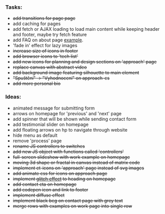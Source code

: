 ### Tasks:
- ~~add transitions for page page~~
- add caching for pages
- add fetch or AJAX loading to load main content while keeping header and footer, maybe try fetch feature
- add FAQ on about page [example](http://www.tvrdek.cz/).
- 'fade in' effect for lazy images
- ~~increase size of icons in footer~~
- ~~add browser icons to 'tech list'~~
- ~~add new icons for planning and design sections on 'approach' page~~
- ~~replace canvas with abstract video~~
- ~~add background image featuring silhouette to main element~~
- ~~"Spuštění" -> "Vyhodnocení" on approach-cs~~
- ~~add more personal bio~~

### Ideas:
- animated message for submitting form
- arrows on homepage for 'previous' and 'next' page
- add spinner that will be shown while sending contact form
- add testimonial slider on homepage
- add floating arrows on hp to navigate through website
- hide menu as default
- remove 'process' page
- ~~rename JS controllers to switches~~
- ~~add new JS object with functions called 'controllers'~~
- ~~full-screen slideshow with work example on homepage~~
- ~~moving 3d shape or fractal in canvas instead of matrix code~~
- ~~implement et-icons on 'approach' page instead of svg images~~
- ~~add animate css for icons on approach page~~
- ~~implement [glitch effect](https://codepen.io/lbebber/pen/ypgql) to heading on homepage~~
- ~~add contact cta on homepage~~
- ~~add codepen icon and link to footer~~
- ~~implement diffuse effect~~
- ~~implement black bcg on contact page with grey text~~
- ~~merge rows with examples on work page into single row~~
